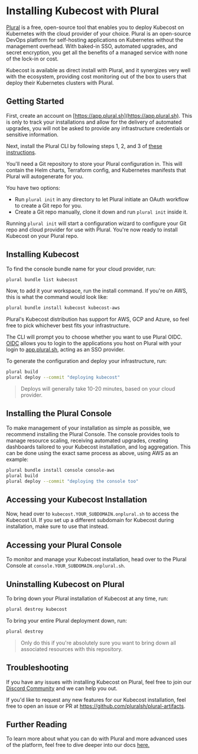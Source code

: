 Installing Kubecost with Plural
================================

[Plural](https://www.plural.sh/) is a free, open-source tool that enables you to deploy Kubecost on Kubernetes with the cloud provider of your choice. Plural is an open-source DevOps platform for self-hosting applications on Kubernetes without the management overhead. With baked-in SSO, automated upgrades, and secret encryption, you get all the benefits of a managed service with none of the lock-in or cost.

Kubecost is available as direct install with Plural, and it synergizes very well with the ecosystem, providing cost monitoring out of the box to users that deploy their Kubernetes clusters with Plural.

## Getting Started

First, create an account on [https://app.plural.sh](https://app.plural.sh). This is only to track your installations and allow for the delivery of automated upgrades, you will not be asked to provide any infrastructure credentials or sensitive information.

Next, install the Plural CLI by following steps 1, 2, and 3 of [these instructions](https://docs.plural.sh/getting-started).

You'll need a Git repository to store your Plural configuration in. This will contain the Helm charts, Terraform config, and Kubernetes manifests that Plural will autogenerate for you.

You have two options:
- Run `plural init` in any directory to let Plural initiate an OAuth workflow to create a Git repo for you.
- Create a Git repo manually, clone it down and run `plural init` inside it.

Running `plural init` will start a configuration wizard to configure your Git repo and cloud provider for use with Plural. You're now ready to install Kubecost on your Plural repo.

## Installing Kubecost

To find the console bundle name for your cloud provider, run:

```bash
plural bundle list kubecost
```

Now, to add it your workspace, run the install command. If you're on AWS, this is what the command would look like:

```bash
plural bundle install kubecost kubecost-aws
```

Plural's Kubecost distribution has support for AWS, GCP and Azure, so feel free to pick whichever best fits your infrastructure.

The CLI will prompt you to choose whether you want to use Plural OIDC. [OIDC](https://openid.net/connect/) allows you to login to the applications you host on Plural with your login to [app.plural.sh](https://app.plural.sh), acting as an SSO provider. 

To generate the configuration and deploy your infrastructure, run:

```bash
plural build
plural deploy --commit "deploying kubecost"
```

> Deploys will generally take 10-20 minutes, based on your cloud provider.

## Installing the Plural Console

To make management of your installation as simple as possible, we recommend installing the Plural Console. The console provides tools to manage resource scaling, receiving automated upgrades, creating dashboards tailored to your Kubecost installation, and log aggregation. This can be done using the exact same process as above, using AWS as an example:

```bash
plural bundle install console console-aws
plural build
plural deploy --commit "deploying the console too"
```

## Accessing your Kubecost Installation

Now, head over to `kubecost.YOUR_SUBDOMAIN.onplural.sh` to access the Kubecost UI. If you set up a different subdomain for Kubecost during installation, make sure to use that instead.

## Accessing your Plural Console

To monitor and manage your Kubecost installation, head over to the Plural Console at `console.YOUR_SUBDOMAIN.onplural.sh`.

## Uninstalling Kubecost on Plural

To bring down your Plural installation of Kubecost at any time, run:

```bash
plural destroy kubecost
```

To bring your entire Plural deployment down, run:

```bash
plural destroy
```

> Only do this if you're absolutely sure you want to bring down all associated resources with this repository.

## Troubleshooting

If you have any issues with installing Kubecost on Plural, feel free to join our [Discord Community](https://discord.gg/bEBAMXV64s) and we can help you out.

If you'd like to request any new features for our Kubecost installation, feel free to open an issue or PR at https://github.com/pluralsh/plural-artifacts.

## Further Reading

To learn more about what you can do with Plural and more advanced uses of the platform, feel free to dive deeper into our docs [here.](https://docs.plural.sh)
